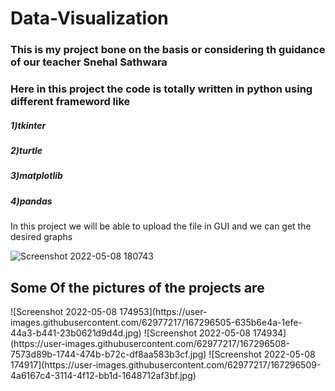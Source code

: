 # Data-Visualization

<h3>This is my project bone on the basis or considering th guidance of our teacher Snehal Sathwara<br> </h3> 


<h3>Here in this project the code is totally written in python using different frameword like<br></h3>
<h5>1)tkinter<br></h5>
<h5>2)turtle<br></h5>
<h5>3)matplotlib<br></h5>
<h5>4)pandas<br></h5>



In this project we will be able to upload the file in GUI and we can get the desired graphs 



![Screenshot 2022-05-08 180743](https://user-images.githubusercontent.com/62977217/167296496-ffbb3f31-fe05-4276-8f5e-00361e4a152b.jpg)

<h2> Some Of the pictures of the projects are</h2>
![Screenshot 2022-05-08 174953](https://user-images.githubusercontent.com/62977217/167296505-635b6e4a-1efe-44a3-b441-23b0621d9d4d.jpg)
![Screenshot 2022-05-08 174934](https://user-images.githubusercontent.com/62977217/167296508-7573d89b-1744-474b-b72c-df8aa583b3cf.jpg)
![Screenshot 2022-05-08 174917](https://user-images.githubusercontent.com/62977217/167296509-4a6167c4-3114-4f12-bb1d-1648712af3bf.jpg)
